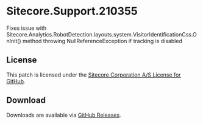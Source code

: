 # Sitecore.Support.210355
Fixes issue with Sitecore.Analytics.RobotDetection.layouts.system.VisitorIdentificationCss.OnInit() method throwing NullReferenceException if tracking is disabled

## License  
This patch is licensed under the [Sitecore Corporation A/S License for GitHub](https://github.com/sitecoresupport/Sitecore.Support.210355/blob/master/LICENSE).  

## Download  
Downloads are available via [GitHub Releases](https://github.com/sitecoresupport/Sitecore.Support.210355/releases).  
